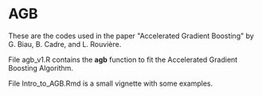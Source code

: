 # AGB
These are the codes used in the paper "Accelerated Gradient Boosting" by G. Biau, B. Cadre, and L. Rouvière.

File agb_v1.R contains the **agb** function to fit the Accelerated Gradient Boosting Algorithm.

File Intro_to_AGB.Rmd is a small vignette with some examples.
